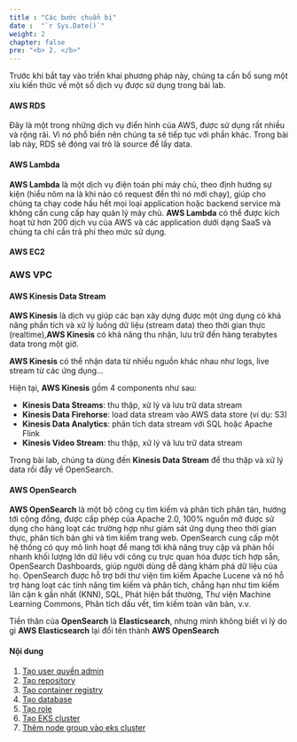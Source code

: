 ```yaml
---
title : "Các bước chuẩn bị"
date :  "`r Sys.Date()`" 
weight: 2
chapter: false
pre: "<b> 2. </b>"
---
```


Trước khi bắt tay vào triển khai phương pháp này, chúng ta cần bổ sung một xíu kiến thức về một số dịch vụ được sử dụng trong bài lab.

#### AWS RDS
Đây là một trong những dịch vụ điển hình của AWS, được sử dụng rất nhiều và rộng rãi. Vì nó phổ biến nên chúng ta sẽ tiếp tục với phần khác. Trong bài lab này, RDS sẽ đóng vai trò là source để lấy data.

#### AWS Lambda
**AWS Lambda** là một dịch vụ điện toán phi máy chủ, theo định hướng sự kiện (hiểu nôm na là khi nào có request đến thì nó mới chạy), giúp cho chúng ta chạy code hầu hết mọi loại application hoặc backend service mà không cần cung cấp hay quản lý máy chủ. **AWS Lambda** có thể được kích hoạt từ hơn 200 dịch vụ của AWS và các application dưới dạng SaaS và chúng ta chỉ cần trả phí theo mức sử dụng.

#### AWS EC2

### AWS VPC

#### AWS Kinesis Data Stream
**AWS Kinesis** là dịch vụ giúp các bạn xây dựng được một ứng dụng có khả năng phần tích và xử lý luồng dữ liệu (stream data) theo thời gian thực (realtime),**AWS Kinesis** có khả năng thu nhận, lưu trữ đến hàng terabytes data trong một giờ.

**AWS Kinesis** có thể nhận data từ nhiều nguồn khác nhau như logs, live stream từ các ứng dụng...

Hiện tại, **AWS Kinesis** gồm 4 components như sau:
- **Kinesis Data Streams**: thu thập, xử lý và lưu trữ data stream
- **Kinesis Data Firehorse**: load data stream vào AWS data store (ví dụ: S3)
- **Kinesis Data Analytics**: phân tích data stream với SQL hoặc Apache Flink
- **Kinesis Video Stream**: thu thập, xử lý và lưu trữ data stream

Trong bài lab, chúng ta dùng đến **Kinesis Data Stream** để thu thập và xử lý data rồi đẩy về OpenSearch.

#### AWS OpenSearch
**AWS OpenSearch** là một bộ công cụ tìm kiếm và phân tích phân tán, hướng tới cộng đồng, được cấp phép của Apache 2.0, 100% nguồn mở được sử dụng cho hàng loạt các trường hợp như giám sát ứng dụng theo thời gian thực, phân tích bản ghi và tìm kiếm trang web. OpenSearch cung cấp một hệ thống có quy mô linh hoạt để mang tới khả năng truy cập và phản hồi nhanh khối lượng lớn dữ liệu với công cụ trực quan hóa được tích hợp sẵn, OpenSearch Dashboards, giúp người dùng dễ dàng khám phá dữ liệu của họ. OpenSearch được hỗ trợ bởi thư viện tìm kiếm Apache Lucene và nó hỗ trợ hàng loạt các tính năng tìm kiếm và phân tích, chẳng hạn như tìm kiếm lân cận k gần nhất (KNN), SQL, Phát hiện bất thường, Thư viện Machine Learning Commons, Phân tích dấu vết, tìm kiếm toàn văn bản, v.v.

Tiền thân của **OpenSearch** là **Elasticsearch**, nhưng mình không biết vì lý do gì **AWS Elasticsearch** lại đổi tên thành **AWS OpenSearch**

#### Nội dung

1. [Tạo user quyền admin](/2-prepare/2.1-createnewuser/)
2. [Tạo repository](2-prepare/2.2-createrepository/)
3. [Tạo container registry](/2-prepare/2.3-createecr/)
4. [Tạo database](/2-prepare/2.4-createrds/)
5. [Tạo role](/2-prepare/2.5-createrole/)
6. [Tạo EKS cluster](2-prepare/2.6-createekscluster/)
7. [Thêm node group vào eks cluster](2-prepare/2.7-addnodegrouptocluster/)
